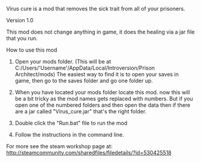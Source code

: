 Virus cure is a mod that removes the sick trait from all of your prisoners.

Version 1.0

This mod does not change anything in game, it does the healing via a jar file that you run.

How to use this mod

1. Open your mods folder.
(This will be at C:/Users/'Username'/AppData/Local/Introversion/Prison Architect/mods)
The easiest way to find it is to open your saves in game, then go to the saves folder and go one folder up.

2. When you have located your mods folder locate this mod. now this will be a bit tricky as the mod names gets replaced with numbers. But if you open one of the numbered folders and then open the data then if there are a jar called "Virus_cure.jar" that's the right folder.

3. Double click the "Run.bat" file to run the mod

4. Follow the instructions in the command line.

For more see the steam workshop page at: http://steamcommunity.com/sharedfiles/filedetails/?id=530425518
